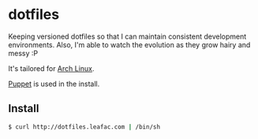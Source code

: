 dotfiles
========

Keeping versioned dotfiles so that I can maintain consistent development environments. Also, I'm able to watch the evolution as they grow hairy and messy :P

It's tailored for [Arch Linux](http://www.archlinux.org/).

[Puppet](http://puppetlabs.com/) is used in the install.

Install
-------

```bash
$ curl http://dotfiles.leafac.com | /bin/sh
```
